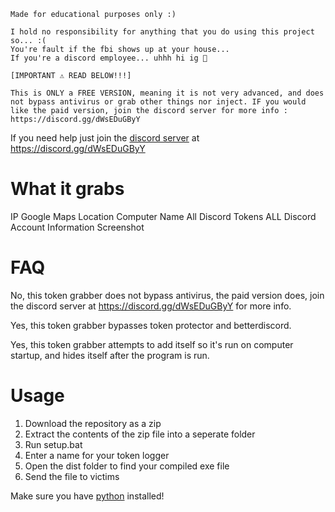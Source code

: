 ```
Made for educational purposes only :)

I hold no responsibility for anything that you do using this project so... :(
You're fault if the fbi shows up at your house...
If you're a discord employee... uhhh hi ig 👋

[IMPORTANT ⚠️ READ BELOW!!!]

This is ONLY a FREE VERSION, meaning it is not very advanced, and does not bypass antivirus or grab other things nor inject. IF you would like the paid version, join the discord server for more info : https://discord.gg/dWsEDuGByY
```

If you need help just join the [discord server](https://discord.gg/dWsEDuGByY) at https://discord.gg/dWsEDuGByY

# What it grabs

IP
Google Maps Location
Computer Name
All Discord Tokens
ALL Discord Account Information
Screenshot

# FAQ

No, this token grabber does not bypass antivirus, the paid version does, join the discord server at https://discord.gg/dWsEDuGByY for more info.

Yes, this token grabber bypasses token protector and betterdiscord.

Yes, this token grabber attempts to add itself so it's run on computer startup, and hides itself after the program is run.

# Usage

1. Download the repository as a zip
2. Extract the contents of the zip file into a seperate folder
3. Run setup.bat
4. Enter a name for your token logger
5. Open the dist folder to find your compiled exe file
6. Send the file to victims

Make sure you have [python](https://python.org) installed!
